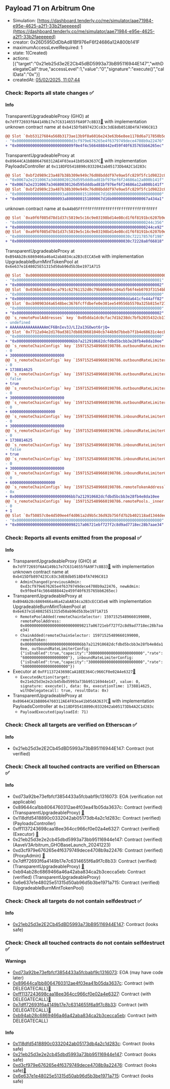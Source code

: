 ## Payload 71 on Arbitrum One

- Simulation: [https://dashboard.tenderly.co/me/simulator/aae71984-e95e-4625-a2f1-33b2faeeeeed](https://dashboard.tenderly.co/me/simulator/aae71984-e95e-4625-a2f1-33b2faeeeeed)
- creator: 0x26D595DdDbAd81Bf976eF6f24686a12A800b141F
- maximumAccessLevelRequired: 1
- state: 1(Created)
- actions: [{"target":"0x21eb25d3e2E2Cb45dBD5993a73bB95116944E147","withDelegateCall":true,"accessLevel":1,"value":"0","signature":"execute()","callData":"0x"}]
- createdAt: [05/02/2025, 11:07:44](https://arbiscan.io/tx/0x77da2813ee49b884cc122eb0b1f00f3dd2f7514ea746d642456fc63b6f88b68c)

### Check: Reports all state changes :white_check_mark:

#### Info


TransparentUpgradeableProxy (GHO) at `0x7dfF72693f6A4149b17e7C6314655f6A9F7c8B33`[:ghost:](https://github.com/bgd-labs/aave-address-book "AaveV3Arbitrum.ASSETS.GHO.UNDERLYING") with implementation unknown contract name at `0xb415Dfb897423Cc83c3dE8db0518D4fA7496C813`
```diff
@@ Slot `0xb53127684a568b3173ae13b9f8a6016e243e63b6e8ee1178d6a717850b5d6103` @@
- "0x000000000000000000000000d3cf979e676265e4f6379749dece4708b9a22476"
+ "0x0000000000000000000000009f0e4f4c5664888442e459f40f635765bb6265ec"
```

TransparentUpgradeableProxy at `0x89644CA1bB8064760312AE4F03ea41b05dA3637C`[:ghost:](https://github.com/bgd-labs/aave-address-book "GovernanceV3Arbitrum.PAYLOADS_CONTROLLER") with implementation PayloadsController at `0x118DFD5418890c0332042ab05173Db4A2C1d283c`
```diff
@@ Slot `0xbf2d989c23a487b38b309e949c76d08bdddf97e9ae5fc829f5fc1d9822c0dd19` @@
- "0x0067a2e2310067a34680020126d595dddbad81bf976ef6f24686a12a800b141f"
+ "0x0067a2e2310067a34680030126d595dddbad81bf976ef6f24686a12a800b141f"
@@ Slot `0xbf2d989c23a487b38b309e949c76d08bdddf97e9ae5fc829f5fc1d9822c0dd1a` @@
- "0x000000000000000000093a8000000151800067d16b0000000000000000000000"
+ "0x000000000000000000093a8000000151800067d16b0000000000000067a434a1"
```

unknown contract name at `0xA4b05FffffFffFFFFfFFfffFfffFFfffFfFfFFFf`
```diff
@@ Slot `0xa9f6f085d78d1d37c5819e5c16c9e03198bd14e08cd1f6f8191bc6207b9e9706` @@
- "0x000000000000000000000000000000000000000000000000000000000244c356"
+ "0x000000000000000000000000000000000000000000000000000000000244ce92"
@@ Slot `0xa9f6f085d78d1d37c5819e5c16c9e03198bd14e08cd1f6f8191bc6207b9e970b` @@
- "0x00000000000000000000000000000000000000000000000030c722178576f198"
+ "0x00000000000000000000000000000000000000000000000030c72228a8f66818"
```

TransparentUpgradeableProxy at `0xB94Ab28c6869466a46a42abA834ca2B3cECCA5eB` with implementation UpgradeableBurnMintTokenPool at `0x6e637e1E48025E51315d50ab96d5b3be1971A715`
```diff
@@ Slot `0x0000000000000000000000000000000000000000000000000000000000000005` @@
- "0x0000000000000000000000000000000000000000000000000000000000000001"
+ "0x0000000000000000000000000000000000000000000000000000000000000002"
@@ Slot `0x036b6384b5eca791c62761152d0c79bb0604c104a5fb6f4eb0703f3154bb3db1` @@
- "0x0000000000000000000000000000000000000000000000000000000000000000"
+ "0x000000000000000000000000000000000000000000000000dda641cfe44aff82"
@@ Slot `0xcb90903d4a6548bec3676fcffdbefe0e301ee549556b5570a325b815e7271c9e` @@
- "0x0000000000000000000000000000000000000000000000000000000000000000"
+ "0x0000000000000000000000000000000000000000000000000000000000000002"
@@ `s_remotePoolAddresses` key `0x05dda1dc0cfac7d1b238dc7bfb2035432cb17cb970ea6eccfed7c97d5e6cd7f1` @@
- undefined
+ AAAAAAAAAAAAAAAAmCF6BnIev3J/LI2a13GOwot6rjQ=
@@ Slot `0x7712a94e2d170ad3817db8830681040cb744b9d7bbeb7f1b4e68631c4ecb54d6` @@
- "0x0000000000000000000000000000000000000000000000000000000000000000"
+ "0x0000000000000000000000006bb7a212910682dcfdbd5bcbb3e28fb4e8da10ee"
@@ `s_remoteChainConfigs` key `15971525489660198786.outboundRateLimiterConfig.tokens` @@
- 0
+ 300000000000000000000000
@@ `s_remoteChainConfigs` key `15971525489660198786.outboundRateLimiterConfig.lastUpdated` @@
- 0
+ 1738814625
@@ `s_remoteChainConfigs` key `15971525489660198786.outboundRateLimiterConfig.isEnabled` @@
- false
+ true
@@ `s_remoteChainConfigs` key `15971525489660198786.outboundRateLimiterConfig.capacity` @@
- 0
+ 300000000000000000000000
@@ `s_remoteChainConfigs` key `15971525489660198786.outboundRateLimiterConfig.rate` @@
- 0
+ 60000000000000000000
@@ `s_remoteChainConfigs` key `15971525489660198786.inboundRateLimiterConfig.tokens` @@
- 0
+ 300000000000000000000000
@@ `s_remoteChainConfigs` key `15971525489660198786.inboundRateLimiterConfig.lastUpdated` @@
- 0
+ 1738814625
@@ `s_remoteChainConfigs` key `15971525489660198786.inboundRateLimiterConfig.isEnabled` @@
- false
+ true
@@ `s_remoteChainConfigs` key `15971525489660198786.inboundRateLimiterConfig.capacity` @@
- 0
+ 300000000000000000000000
@@ `s_remoteChainConfigs` key `15971525489660198786.inboundRateLimiterConfig.rate` @@
- 0
+ 60000000000000000000
@@ `s_remoteChainConfigs` key `15971525489660198786.remoteTokenAddress` @@
- 0x
+ 0x0000000000000000000000006bb7a212910682dcfdbd5bcbb3e28fb4e8da10ee
@@ `s_remoteChainConfigs` key `15971525489660198786.remotePools._inner._positions.0x05dda1dc0cfac7d1b238dc7bfb2035432cb17cb970ea6eccfed7c97d5e6cd7f1` @@
- 0
+ 1
@@ Slot `0xf50857c0e4d509ee4f4d061a2d9b5c36d92b756fd7b2b402118ad1344deec247` @@
- "0x0000000000000000000000000000000000000000000000000000000000000000"
+ "0x00000000000000000000000098217a06721ebf727f2c8d9ad7718ec28b7aae34"
```


### Check: Reports all events emitted from the proposal :white_check_mark:

#### Info

- TransparentUpgradeableProxy (GHO) at `0x7dfF72693f6A4149b17e7C6314655f6A9F7c8B33`[:ghost:](https://github.com/bgd-labs/aave-address-book "AaveV3Arbitrum.ASSETS.GHO.UNDERLYING") with implementation unknown contract name at `0xb415Dfb897423Cc83c3dE8db0518D4fA7496C813`
  - `AdminChanged(previousAdmin: 0xd3cf979e676265e4f6379749dece4708b9a22476, newAdmin: 0x9f0e4f4c5664888442e459f40f635765bb6265ec)`
- TransparentUpgradeableProxy at `0xB94Ab28c6869466a46a42abA834ca2B3cECCA5eB` with implementation UpgradeableBurnMintTokenPool at `0x6e637e1E48025E51315d50ab96d5b3be1971A715`
  - `RemotePoolAdded(remoteChainSelector: 15971525489660199000, remotePoolAddress: 0x00000000000000000000000098217a06721ebf727f2c8d9ad7718ec28b7aae34)`
  - `ChainAdded(remoteChainSelector: 15971525489660199000, remoteToken: 0x0000000000000000000000006bb7a212910682dcfdbd5bcbb3e28fb4e8da10ee, outboundRateLimiterConfig: {"isEnabled":true,"capacity":"300000000000000000000000","rate":"60000000000000000000"}, inboundRateLimiterConfig: {"isEnabled":true,"capacity":"300000000000000000000000","rate":"60000000000000000000"})`
- Executor at `0xFF1137243698CaA18EE364Cc966CF0e02A4e6327`[:ghost:](https://github.com/bgd-labs/aave-address-book "AaveV3Arbitrum.ACL_ADMIN, GovernanceV3Arbitrum.EXECUTOR_LVL_1")
  - `ExecutedAction(target: 0x21eb25d3e2e2cb45dbd5993a73bb95116944e147, value: 0, signature: execute(), data: 0x, executionTime: 1738814625, withDelegatecall: true, resultData: 0x)`
- TransparentUpgradeableProxy at `0x89644CA1bB8064760312AE4F03ea41b05dA3637C`[:ghost:](https://github.com/bgd-labs/aave-address-book "GovernanceV3Arbitrum.PAYLOADS_CONTROLLER") with implementation PayloadsController at `0x118DFD5418890c0332042ab05173Db4A2C1d283c`
  - `PayloadExecuted(payloadId: 71)`

### Check: Check all targets are verified on Etherscan :white_check_mark:

#### Info

- 0x21eb25d3e2E2Cb45dBD5993a73bB95116944E147: Contract (not verified) 

### Check: Check all touched contracts are verified on Etherscan :white_check_mark:

#### Info

- 0xd73a92be73efbfcf3854433a5fcbabf9c1316073: EOA (verification not applicable)
- 0x89644ca1bb8064760312ae4f03ea41b05da3637c: Contract (verified) (TransparentUpgradeableProxy) [:ghost:](https://github.com/bgd-labs/aave-address-book "GovernanceV3Arbitrum.PAYLOADS_CONTROLLER")
- 0x118dfd5418890c0332042ab05173db4a2c1d283c: Contract (verified) (PayloadsController) 
- 0xff1137243698caa18ee364cc966cf0e02a4e6327: Contract (verified) (Executor) [:ghost:](https://github.com/bgd-labs/aave-address-book "AaveV3Arbitrum.ACL_ADMIN, GovernanceV3Arbitrum.EXECUTOR_LVL_1")
- 0x21eb25d3e2e2cb45dbd5993a73bb95116944e147: Contract (verified) (AaveV3Arbitrum_GHOBaseLaunch_20241223) 
- 0xd3cf979e676265e4f6379749dece4708b9a22476: Contract (verified) (ProxyAdmin) [:ghost:](https://github.com/bgd-labs/aave-address-book "MiscArbitrum.PROXY_ADMIN")
- 0x7dff72693f6a4149b17e7c6314655f6a9f7c8b33: Contract (verified) (TransparentUpgradeableProxy) [:ghost:](https://github.com/bgd-labs/aave-address-book "AaveV3Arbitrum.ASSETS.GHO.UNDERLYING")
- 0xb94ab28c6869466a46a42aba834ca2b3cecca5eb: Contract (verified) (TransparentUpgradeableProxy) 
- 0x6e637e1e48025e51315d50ab96d5b3be1971a715: Contract (verified) (UpgradeableBurnMintTokenPool) 

### Check: Check all targets do not contain selfdestruct :white_check_mark:

#### Info

- [0x21eb25d3e2E2Cb45dBD5993a73bB95116944E147](https://arbiscan.io/address/0x21eb25d3e2E2Cb45dBD5993a73bB95116944E147): Contract (looks safe)

### Check: Check all touched contracts do not contain selfdestruct :white_check_mark:

#### Warnings

- [0xd73a92be73efbfcf3854433a5fcbabf9c1316073](https://arbiscan.io/address/0xd73a92be73efbfcf3854433a5fcbabf9c1316073): EOA (may have code later)
- [0x89644ca1bb8064760312ae4f03ea41b05da3637c](https://arbiscan.io/address/0x89644ca1bb8064760312ae4f03ea41b05da3637c): Contract (with DELEGATECALL)[:ghost:](https://github.com/bgd-labs/aave-address-book "GovernanceV3Arbitrum.PAYLOADS_CONTROLLER")
- [0xff1137243698caa18ee364cc966cf0e02a4e6327](https://arbiscan.io/address/0xff1137243698caa18ee364cc966cf0e02a4e6327): Contract (with DELEGATECALL)[:ghost:](https://github.com/bgd-labs/aave-address-book "AaveV3Arbitrum.ACL_ADMIN, GovernanceV3Arbitrum.EXECUTOR_LVL_1")
- [0x7dff72693f6a4149b17e7c6314655f6a9f7c8b33](https://arbiscan.io/address/0x7dff72693f6a4149b17e7c6314655f6a9f7c8b33): Contract (with DELEGATECALL)[:ghost:](https://github.com/bgd-labs/aave-address-book "AaveV3Arbitrum.ASSETS.GHO.UNDERLYING")
- [0xb94ab28c6869466a46a42aba834ca2b3cecca5eb](https://arbiscan.io/address/0xb94ab28c6869466a46a42aba834ca2b3cecca5eb): Contract (with DELEGATECALL)

#### Info

- [0x118dfd5418890c0332042ab05173db4a2c1d283c](https://arbiscan.io/address/0x118dfd5418890c0332042ab05173db4a2c1d283c): Contract (looks safe)
- [0x21eb25d3e2e2cb45dbd5993a73bb95116944e147](https://arbiscan.io/address/0x21eb25d3e2e2cb45dbd5993a73bb95116944e147): Contract (looks safe)
- [0xd3cf979e676265e4f6379749dece4708b9a22476](https://arbiscan.io/address/0xd3cf979e676265e4f6379749dece4708b9a22476): Contract (looks safe)[:ghost:](https://github.com/bgd-labs/aave-address-book "MiscArbitrum.PROXY_ADMIN")
- [0x6e637e1e48025e51315d50ab96d5b3be1971a715](https://arbiscan.io/address/0x6e637e1e48025e51315d50ab96d5b3be1971a715): Contract (looks safe)

